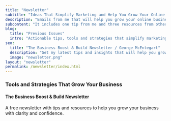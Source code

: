 ```yaml
---
title: "Newsletter"
subtitle: "Ideas That Simplify Marketing and Help You Grow Your Online Business"
description: "Emails from me that will help you grow your online business. It includes one tip from me and three resources from others."
subcontent: "It includes one tip from me and three resources from others."
blog:
  title: "Previous Issues"
  intro: "Actionable tips, tools and strategies that simplify marketing and help you grow your business online."
seo:
  title: "The Business Boost & Build Newsletter / George McEntegart"
  description: "Get my latest tips and insights that will help you grow your online business, straight to your inbox."
  image: "newsletter.png"
layout: "newsletter"
permalink: /newsletter/index.html
---
```


### Tools and Strategies That Grow Your Business

#### The Business Boost & Build Newsletter

A free newsletter with tips and resources to help you grow your business with clarity and confidence.
